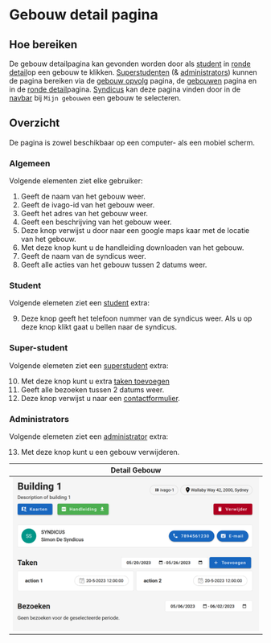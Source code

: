 # Gebouw detail pagina

## Hoe bereiken

De gebouw detailpagina kan gevonden worden door als [student](../../users/student.md) in [ronde detail](../ronde/rondedetail.md)op een gebouw te klikken. [Superstudenten](../users/superstudent.md) (& [administrators](../../users/admin.md)) kunnen de pagina bereiken via de [gebouw opvolg](../../pages/followup/gebouw_opvolging.md) pagina, de [gebouwen](../administration/gebouwen.md) pagina en in de [ronde detail](../../pages/detail/ronde.md)pagina. [Syndicus](../../users/syndicus.md) kan deze pagina vinden door in de [navbar](../../navbar.md) bij `Mijn gebouwen` een gebouw te selecteren.

## Overzicht

De pagina is zowel beschikbaar op een computer- als een mobiel scherm.

### Algemeen

Volgende elementen ziet elke gebruiker:

1. Geeft de naam van het gebouw weer.
2. Geeft de ivago-id van het gebouw weer.
3. Geeft het adres van het gebouw weer.
4. Geeft een beschrijving van het gebouw weer.
5. Deze knop verwijst u door naar een google maps kaar met de locatie van het gebouw.
6. Met deze knop kunt u de handleiding downloaden van het gebouw.
7. Geeft de naam van de syndicus weer.
8. Geeft alle acties van het gebouw tussen 2 datums weer.

### Student

Volgende elemeten ziet een [student](../../users/student.md) extra:

9. Deze knop geeft het telefoon nummer van de syndicus weer. Als u op deze knop klikt gaat u bellen naar de syndicus.

### Super-student

Volgende elemeten ziet een [superstudent](../../users/superstudent.md) extra:

10. Met deze knop kunt u extra [taken toevoegen](../create/create_afval.md)
11. Geeft alle bezoeken tussen 2 datums weer.
12. Deze knop verwijst u naar een [contactformulier](../../pages/contact/contact_syndicus.md).

### Administrators

Volgende elemeten ziet een [administrator](../../users/admin.md) extra:

13. Met deze knop kunt u een gebouw verwijderen.

|             Detail Gebouw             |
| :-----------------------------------: |
| ![](../../assets/building_detail.png) |
